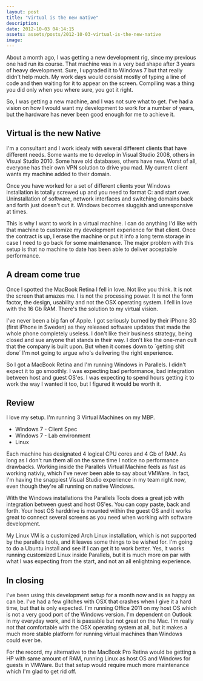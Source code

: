 ```yaml
---
layout: post
title: "Virtual is the new native"
description:
date: 2012-10-03 04:14:15
assets: assets/posts/2012-10-03-virtual-is-the-new-native
image: 
---
```


<p>About a month ago, I was getting a new development rig, since my previous one had run its course. That machine was in a very bad shape after 3 years of heavy development. Sure, I upgraded it to Windows 7 but that really didn't help much. My work days would consist mostly of typing a line of code and then waiting for it to appear on the screen. Compiling was a thing you did only when you where sure, you got it right.</p>
<p>So, I was getting a new machine, and I was not sure what to get. I've had a vision on how I would want my development to work for a number of years, but the hardware has never been good enough for me to achieve it.</p>
<h2>Virtual is the new Native</h2>
<p>I'm a consultant and I work idealy with several different clients that have different needs. Some wants me to develop in Visual Studio 2008, others in Visual Studio 2010. Some have old databases, others have new. Worst of all, everyone has their own VPN solution to drive you mad. My current client wants my machine added to their domain.</p>
<p>Once you have worked for a set of different clients your Windows installation is totally screwed up and you need to format C: and start over. Uninstallation of software, network interfaces and switching domains back and forth just doesn't cut it. Windows becomes sluggish and unresponsive at times.</p>
<p>This is why I want to work in a virtual machine. I can do anything I'd like with that machine to customize my development experience for that client. Once the contract is up, I erase the machine or put it info a long term storage in case I need to go back for some maintenance. The major problem with this setup is that no machine to date has been able to deliver acceptable performance.</p>
<h2>A dream come true</h2>
<p>Once I spotted the MacBook Retina I fell in love. Not like you think. It is not the screen that amazes me. I is not the processing power. It is not the form factor, the design, usability and not the OSX operating system. I fell in love with the 16 Gb RAM. There's the solution to my virtual vision.</p>
<p>I've never been a big fan of Apple. I got seriously burned by their iPhone 3G (first iPhone in Sweden) as they released software updates that made the whole phone completely useless. I don't like their business strategy, being closed and sue anyone that stands in their way. I don't like the one-man cult that the company is built upon. But when it comes down to ´getting shit done´ I'm not going to argue who's delivering the right experience.</p>
<p>So I got a MacBook Retina and I'm running Windows in Parallels. I didn't expect it to go smoothly. I was expecting bad performance, bad integration between host and guest OS'es. I was expecting to spend hours getting it to work the way I wanted it too, but I figured it would be worth it.</p>
<h2>Review</h2>
<p>I love my setup. I'm running 3 Virtual Machines on my MBP.</p>
<ul>
<li>Windows 7 - Client Spec</li>
<li>Windows 7 - Lab environment</li>
<li>Linux</li>
</ul>
<p>Each machine has designated 4 logical CPU cores and 4 Gb of RAM. As long as I don't run them all on the same time I notice no performance drawbacks. Working inside the Parallels Virtual Machine feels as fast as working nativly, which I've never been able to say about VMWare. In fact, I'm having the snappiest Visual Studio experience in my team right now, even though they're all running on native Windows.</p>
<p>With the Windows installations the Parallels Tools does a great job with integration between guest and host OS'es. You can copy paste, back and forth. Your host OS harddrive is mounted within the guest OS and it works great to connect several screens as you need when working with software development.</p>
<p>My Linux VM is a customized Arch Linux installation, which is not supported by the parallels tools, and it leaves some things to be wished for. I'm going to do a Ubuntu install and see if I can get it to work better. Yes, it works running customized Linux inside Parallels, but it is much more on par with what I was expecting from the start, and not an all enlightning experience.</p>
<h2>In closing</h2>
<p>I've been using this development setup for a month now and is as happy as can be. I've had a few glitches with OSX that crashes when I give it a hard time, but that is only expected. I'm running Office 2011 on my host OS which is not a very good port of the Windows version. I'm dependent on Outlook in my everyday work, and it is passable but not great on the Mac. I'm really not that comfortable with the OSX operating system at all, but it makes a much more stable platform for running virtual machines than Windows could ever be.</p>
<p>For the record, my alternative to the MacBook Pro Retina would be getting a HP with same amount of RAM, running Linux as host OS and Windows for guests in VMWare. But that setup would require much more maintenance which I'm glad to get rid off.</p>
